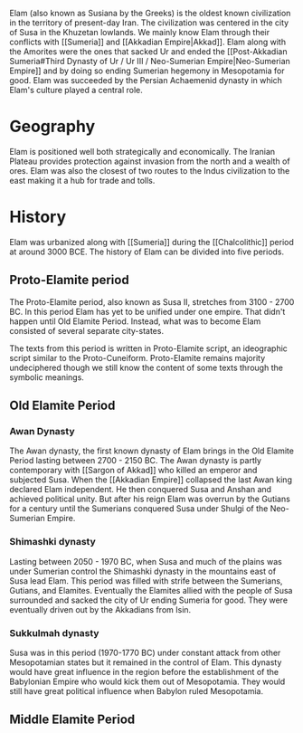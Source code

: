 Elam (also known as Susiana by the Greeks) is the oldest known civilization in the territory of present-day Iran. The civilization was centered in the city of Susa in the Khuzetan lowlands. We mainly know Elam through their conflicts with [[Sumeria]] and [[Akkadian Empire|Akkad]]. Elam along with the Amorites were the ones that sacked Ur and ended the [[Post-Akkadian Sumeria#Third Dynasty of Ur / Ur III / Neo-Sumerian Empire|Neo-Sumerian Empire]] and by doing so ending Sumerian hegemony in Mesopotamia for good. Elam was succeeded by the Persian Achaemenid dynasty in which Elam's culture played a central role. 

# Geography
Elam is positioned well both strategically and economically. The Iranian Plateau provides protection against invasion from the north and a wealth of ores. Elam was also the closest of two routes to the Indus civilization to the east making it a hub for trade and tolls.
# History
Elam was urbanized along with [[Sumeria]] during the [[Chalcolithic]] period at around 3000 BCE. The history of Elam can be divided into five periods.
## Proto-Elamite period
The Proto-Elamite period, also known as Susa II, stretches from 3100 - 2700 BC. In this period Elam has yet to be unified under one empire. That didn't happen until Old Elamite Period. Instead, what was to become Elam consisted of several separate city-states.

The texts from this period is written in Proto-Elamite script, an ideographic script similar to the Proto-Cuneiform. Proto-Elamite remains majority undeciphered though we still know the content of some texts through the symbolic meanings.

## Old Elamite Period
### Awan Dynasty
The Awan dynasty, the first known dynasty of Elam brings in the Old Elamite Period lasting between 2700 - 2150 BC. The Awan dynasty is partly contemporary with [[Sargon of Akkad]] who killed an emperor and subjected Susa. When the [[Akkadian Empire]] collapsed the last Awan king declared Elam independent. He then conquered Susa and Anshan and achieved political unity. But after his reign Elam was overrun by the Gutians for a century until the Sumerians conquered Susa under Shulgi of the Neo-Sumerian Empire.
### Shimashki dynasty
Lasting between 2050 - 1970 BC, when Susa and much of the plains was under Sumerian control the Shimashki dynasty in the mountains east of Susa lead Elam. This period was filled with strife between the Sumerians, Gutians, and Elamites. Eventually the Elamites allied with the people of Susa surrounded and sacked the city of Ur ending Sumeria for good. They were eventually driven out by the Akkadians from Isin.
### Sukkulmah dynasty
Susa was in this period (1970-1770 BC) under constant attack from other Mesopotamian states but it remained in the control of Elam. This dynasty would have great influence in the region before the establishment of the Babylonian Empire who would kick them out of Mesopotamia. They would still have great political influence when Babylon ruled Mesopotamia.

## Middle Elamite Period